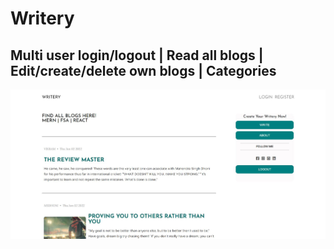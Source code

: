 # Writery
## Multi user login/logout | Read all blogs | Edit/create/delete own blogs | Categories
![alt text](https://github.com/vikram1155/writery/blob/main/images/snip.JPG?raw=true)

